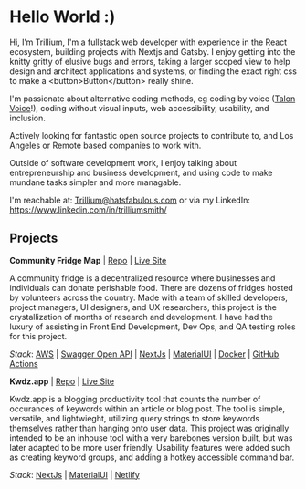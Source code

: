 # Hello World :)

Hi, I’m Trillium, I'm a fullstack web developer with experience in the React ecosystem, building projects with Nextjs and Gatsby. 
I enjoy getting into the knitty gritty of elusive bugs and errors, taking a larger scoped view to help design and architect applications and systems, or finding the exact right css to make a \<button\>Button\<\/button\> really shine.

I'm passionate about alternative coding methods, eg coding by voice ([Talon Voice](https://talonvoice.com/)!), coding without visual inputs, web accessibility, usability, and inclusion.

Actively looking for fantastic open source projects to contribute to, and Los Angeles or Remote based companies to work with.

Outside of software development work, I enjoy talking about entrepreneurship and business development, and using code to make mundane tasks simpler and more managable. 

I'm reachable at: Trillium@hatsfabulous.com or via my LinkedIn: https://www.linkedin.com/in/trilliumsmith/

## Projects

**Community Fridge Map** | [Repo](https://github.com/CollectiveFocus) | [Live Site](https://fridgefinder.app/)

A community fridge is a decentralized resource where businesses and individuals can donate perishable food. There are dozens of fridges hosted by volunteers across the country. Made with a team of skilled developers, project managers, UI designers, and UX researchers, this project is the crystallization of months of research and development. I have had the luxury of assisting in Front End Development, Dev Ops, and QA testing roles for this project. 

*Stack*: [AWS](https://aws.amazon.com/) | [Swagger Open API](https://swagger.io/specification/) | [NextJs](https://nextjs.org/) | [MaterialUI](https://mui.com/) |  [Docker](https://www.docker.com/) | [GitHub Actions](https://github.com/features/actions)

**Kwdz.app** | [Repo](https://github.com/Spiteless/kwdz) | [Live Site](https://kwdz.app/)

Kwdz.app is a blogging productivity tool that counts the number of occurances of keywords within an article or blog post. The tool is simple, versatile, and lightwieght, utilizing query strings to store keywords themselves rather than hanging onto user data. This project was originally intended to be an inhouse tool with a very barebones version built, but was later adapted to be more user friendly. Usability features were added such as creating keyword groups, and adding a hotkey accessible command bar.

*Stack*: [NextJs](https://nextjs.org/) | [MaterialUI](https://mui.com/) | [Netlify](https://www.netlify.com/) 

